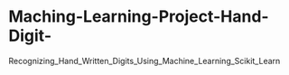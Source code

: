 # Maching-Learning-Project-Hand-Digit-
Recognizing_Hand_Written_Digits_Using_Machine_Learning_Scikit_Learn
